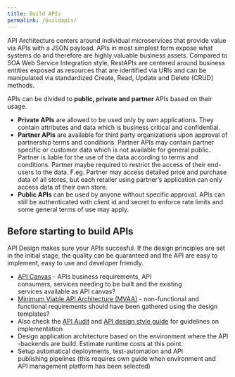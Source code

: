 ```yaml
---
title: Build APIs
permalink: /buildapis/
---
```


API Architecture centers around individual microservices that provide value via APIs with a JSON payload. APIs in most simplest form expose what systems do and therefore are highly valuable business assets. Compared to SOA Web Service Integration style, RestAPIs are centered around business entities exposed as resources that are identified via URIs and can be manipulated via standardized Create, Read, Update and Delete (CRUD) methods.

APIs can be divided to **public, private and partner** APIs based on their usage.

* **Private APIs** are allowed to be used only by own applications. They contain attributes and data which is business critical and confidential.
* **Partner APIs** are available for third party organizations upon approval of partnership terms and conditions. Partner APIs may contain partner specific or customer data which is not available for general public. Partner is liable for the use of the data according to terms and conditions. Partner maybe required to restrict the access of their end-users to the data. F.eg. Partner may access detailed price and purchase data of all stores, but each retailer using partner’s application can only access data of their own store.
* **Public APIs** can be used by anyone without specific approval. APIs can still be authenticated with client id and secret to enforce rate limits and some general terms of use may apply.

## Before starting to build APIs

API Design makes sure your APIs succesful. If the design principles are set in the initial stage, the quality can be quaranteed and the API are easy to implement, easy to use and developer friendly.

*   [API Canvas](../apicanvas) - APIs business requirements, API consumers, services needing to be built and the existing services available as API canvas?
*   [Minimum Viable API Architecture (MVAA)](../minimumviableapiarchitecturemvaa) - non-functional and functional requirements should have been gathered using the design templates?
*   Also check the [API Audit](../apiaudit) and [API design style guide](apidesignstyleguide) for guidelines on implementation
*   Design application architecture based on the environment where the API -backends are build. Estimate runtime costs at this point.
*   Setup automatical deployments, test-automation and API publishing pipelines (this requires own guide when environment and API management platform has been selected)
